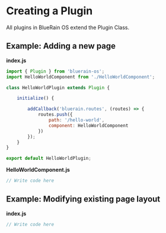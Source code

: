 # Creating a Plugin

All plugins in BlueRain OS extend the Plugin Class.

## Example: Adding a new page

**index.js**

```js
import { Plugin } from 'bluerain-os';
import HelloWorldComponent from './HelloWorldComponent';

class HelloWorldPlugin extends Plugin {

    initialize() {

        addCallback('bluerain.routes', (routes) => {
            routes.push({
                path: '/hello-world',
                component: HelloWorldComponent
            })
        });
    }
}

export default HelloWorldPlugin;
```

**HelloWorldComponent.js**

```js
// Write code here
```

## Example: Modifying existing page layout

**index.js**

```js
// Write code here
```
